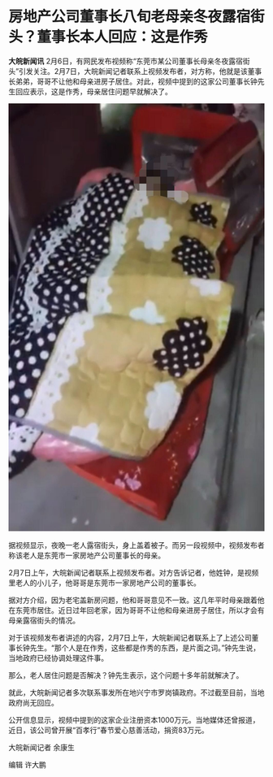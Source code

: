 # 房地产公司董事长八旬老母亲冬夜露宿街头？董事长本人回应：这是作秀

**大皖新闻讯**
2月6日，有网民发布视频称“东莞市某公司董事长母亲冬夜露宿街头”引发关注。2月7日，大皖新闻记者联系上视频发布者，对方称，他就是该董事长弟弟，哥哥不让他和母亲进房子居住。对此，视频中提到的这家公司董事长钟先生回应表示，这是作秀，母亲居住问题早就解决了。

![221d60fb06f06ba8652db94505ef7997.jpg](https://raw.githubusercontent.com/qqhsx/qqnews_image/main/2024/02/07/房地产公司董事长八旬老母亲冬夜露宿街头？董事长本人回应：这是作秀/221d60fb06f06ba8652db94505ef7997.jpg)

据视频显示，夜晚一老人露宿街头，身上盖着被子。而另一段视频中，视频发布者称该老人是东莞市一家房地产公司董事长的母亲。

2月7日上午，大皖新闻记者联系上视频发布者。对方告诉记者，他姓钟，是视频里老人的小儿子，他哥哥是东莞市一家房地产公司的董事长。

据对方介绍，因为老宅盖新房问题，他和哥哥意见不一致。这几年平时母亲跟着他在东莞市居住。近日过年回老家，因为哥哥不让他和母亲进房子居住，所以才会有母亲露宿街头的情况。

对于该视频发布者讲述的内容，2月7日上午，大皖新闻记者联系上了上述公司董事长钟先生。“那个人是在作秀，这些都是作秀的东西，是片面之词。”钟先生说，当地政府已经协调处理这件事。

那么，老人居住问题是否解决？钟先生表示，这个问题十多年前就解决了。

就此，大皖新闻记者多次联系事发所在地兴宁市罗岗镇政府。不过截至目前，当地政府尚无回应。

公开信息显示，视频中提到的这家企业注册资本1000万元。当地媒体还曾报道，近日，该公司曾开展“百孝行”春节爱心慈善活动，捐资83万元。

大皖新闻记者 余康生

编辑 许大鹏

